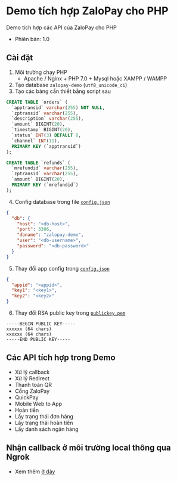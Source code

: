 # Demo tích hợp ZaloPay cho PHP

Demo tích hợp các API của ZaloPay cho PHP

* Phiên bản: 1.0

## Cài đặt

1. Môi trường chạy PHP
   * Apache / Nginx + PHP 7.0 + Mysql hoặc XAMPP / WAMPP 
2. Tạo database `zalopay-demo` (`utf8_unicode_ci`)
3. Tạo các bảng cần thiết bằng script sau

```sql
CREATE TABLE `orders` (
  `apptransid` varchar(255) NOT NULL,
  `zptransid` varchar(255),
  `description` varchar(255),
  `amount` BIGINT(20),
  `timestamp` BIGINT(20),
  `status` INT(3) DEFAULT 0,
  `channel` INT(11),
  PRIMARY KEY (`apptransid`)
);

CREATE TABLE `refunds` (
  `mrefundid` varchar(255),
  `zptransid` varchar(255),
  `amount` BIGINT(20),
  PRIMARY KEY (`mrefundid`)
);
```

4. Config database trong file [`config.json`](./config.json)

```json
{
  "db": {
    "host": "<db-host>",
    "port": 3306,
    "dbname": "zalopay-demo",
    "user": "<db-username>",
    "password": "<db-password>"
  }
}
```

5. Thay đổi app config trong [`config.json`](./config.json)

```json
{
  "appid": "<appid>",
  "key1": "<key1>",
  "key2": "<key2>"
}
```

6. Thay đổi RSA public key trong [`publickey.pem`](./publickey.pem)

```pem
-----BEGIN PUBLIC KEY-----
xxxxxx (64 chars)
xxxxxx (64 chars)
-----END PUBLIC KEY-----
```

## Các API tích hợp trong Demo

* Xử lý callback
* Xử lý Redirect
* Thanh toán QR
* Cổng ZaloPay
* QuickPay
* Mobile Web to App
* Hoàn tiền
* Lấy trạng thái đơn hàng
* Lấy trạng thái hoàn tiền
* Lấy danh sách ngân hàng

## Nhận callback ở môi trường local thông qua Ngrok

* Xem thêm [ở đây](https://github.com/zpmep/zlp-forward-callback-proxy)